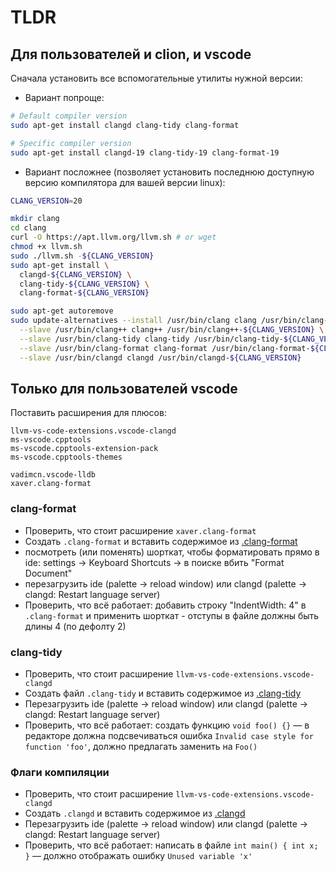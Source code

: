 # TLDR

## Для пользователей и clion, и vscode

Сначала установить все вспомогательные утилиты нужной версии:

- Вариант попроще:

```bash
# Default compiler version
sudo apt-get install clangd clang-tidy clang-format

# Specific compiler version
sudo apt-get install clangd-19 clang-tidy-19 clang-format-19
```

- Вариант посложнее (позволяет установить последнюю доступную версию компилятора для вашей версии linux):

```bash
CLANG_VERSION=20

mkdir clang
cd clang
curl -O https://apt.llvm.org/llvm.sh # or wget
chmod +x llvm.sh
sudo ./llvm.sh -${CLANG_VERSION}
sudo apt-get install \
  clangd-${CLANG_VERSION} \
  clang-tidy-${CLANG_VERSION} \
  clang-format-${CLANG_VERSION}

sudo apt-get autoremove
sudo update-alternatives --install /usr/bin/clang clang /usr/bin/clang-${CLANG_VERSION} ${CLANG_VERSION} \
  --slave /usr/bin/clang++ clang++ /usr/bin/clang++-${CLANG_VERSION} \
  --slave /usr/bin/clang-tidy clang-tidy /usr/bin/clang-tidy-${CLANG_VERSION} \
  --slave /usr/bin/clang-format clang-format /usr/bin/clang-format-${CLANG_VERSION} \
  --slave /usr/bin/clangd clangd /usr/bin/clangd-${CLANG_VERSION}
```

## Только для пользователей vscode

Поставить расширения для плюсов:

```text
llvm-vs-code-extensions.vscode-clangd
ms-vscode.cpptools
ms-vscode.cpptools-extension-pack
ms-vscode.cpptools-themes

vadimcn.vscode-lldb
xaver.clang-format
```

### clang-format

- Проверить, что стоит расширение `xaver.clang-format`
- Создать `.clang-format` и вставить содержимое из [.clang-format](.clang-format)
- посмотреть (или поменять) шорткат, чтобы форматировать прямо в ide: settings -> Keyboard Shortcuts -> в поиске вбить "Format Document"
- перезагрузить ide (palette -> reload window) или clangd (palette -> clangd: Restart language server)
- Проверить, что всё работает: добавить строку "IndentWidth: 4" в `.clang-format` и применить шорткат - отступы в файле должны быть длины 4 (по дефолту 2)

### clang-tidy

- Проверить, что стоит расширение `llvm-vs-code-extensions.vscode-clangd`
- Создать файл `.clang-tidy` и вставить содержимое из [.clang-tidy](./.clang-tidy)
- Перезагрузить ide (palette -> reload window) или clangd (palette -> clangd: Restart language server)
- Проверить, что всё работает: создать функцию `void foo() {}` &mdash; в редакторе должна подсвечиваться ошибка `Invalid case style for function 'foo'`, должно предлагать заменить на `Foo()`

### Флаги компиляции

- Проверить, что стоит расширение `llvm-vs-code-extensions.vscode-clangd`
- Создать `.clangd` и вставить содержимое из [.clangd](./.clangd)
- Перезагрузить ide (palette -> reload window) или clangd (palette -> clangd: Restart language server)
- Проверить, что всё работает: написать в файле `int main() { int x; }` &mdash; должно отображать ошибку `Unused variable 'x'`
